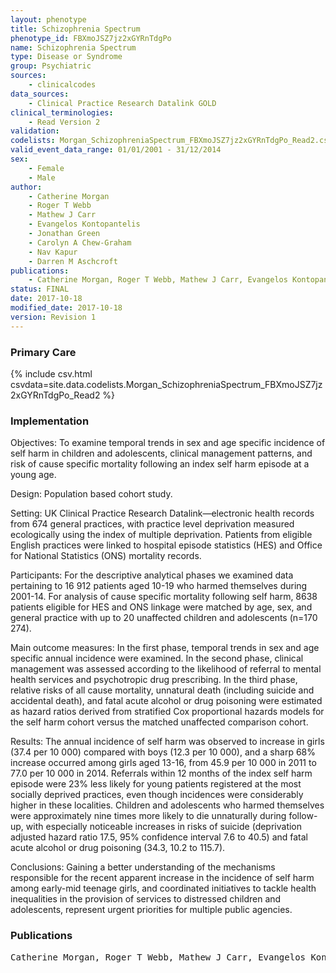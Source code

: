 ```yaml
---
layout: phenotype
title: Schizophrenia Spectrum
phenotype_id: FBXmoJSZ7jz2xGYRnTdgPo
name: Schizophrenia Spectrum
type: Disease or Syndrome
group: Psychiatric
sources: 
    - clinicalcodes
data_sources:
    - Clinical Practice Research Datalink GOLD
clinical_terminologies:
    - Read Version 2
validation:
codelists: Morgan_SchizophreniaSpectrum_FBXmoJSZ7jz2xGYRnTdgPo_Read2.csv
valid_event_data_range: 01/01/2001 - 31/12/2014
sex:
    - Female
    - Male
author:
    - Catherine Morgan
    - Roger T Webb
    - Mathew J Carr
    - Evangelos Kontopantelis
    - Jonathan Green
    - Carolyn A Chew-Graham
    - Nav Kapur
    - Darren M Aschcroft   
publications:
    - Catherine Morgan, Roger T Webb, Mathew J Carr, Evangelos Kontopantelis, Jonathan Green, Carolyn A Chew-Graham, Nav Kapur, Darren M Aschcroft, Incidence, clinical management, and mortality risk following self harm among children and adolescents cohort study in primary care. BMJ, 359(j4351), 2017.
status: FINAL
date: 2017-10-18
modified_date: 2017-10-18
version: Revision 1
---
```


### Primary Care

{% include csv.html csvdata=site.data.codelists.Morgan_SchizophreniaSpectrum_FBXmoJSZ7jz2xGYRnTdgPo_Read2 %}

### Implementation

Objectives:
To examine temporal trends in sex and age specific incidence of self harm in children and adolescents, clinical management patterns, and risk of cause specific mortality following an index self harm episode at a young age.

Design:
Population based cohort study.

Setting:
UK Clinical Practice Research Datalink—electronic health records from 674 general practices, with practice level deprivation measured ecologically using the index of multiple deprivation. Patients from eligible English practices were linked to hospital episode statistics (HES) and Office for National Statistics (ONS) mortality records.

Participants:
For the descriptive analytical phases we examined data pertaining to 16 912 patients aged 10-19 who harmed themselves during 2001-14. For analysis of cause specific mortality following self harm, 8638 patients eligible for HES and ONS linkage were matched by age, sex, and general practice with up to 20 unaffected children and adolescents (n=170 274).

Main outcome measures:
In the first phase, temporal trends in sex and age specific annual incidence were examined. In the second phase, clinical management was assessed according to the likelihood of referral to mental health services and psychotropic drug prescribing. In the third phase, relative risks of all cause mortality, unnatural death (including suicide and accidental death), and fatal acute alcohol or drug poisoning were estimated as hazard ratios derived from stratified Cox proportional hazards models for the self harm cohort versus the matched unaffected comparison cohort.

Results:
The annual incidence of self harm was observed to increase in girls (37.4 per 10 000) compared with boys (12.3 per 10 000), and a sharp 68% increase occurred among girls aged 13-16, from 45.9 per 10 000 in 2011 to 77.0 per 10 000 in 2014. Referrals within 12 months of the index self harm episode were 23% less likely for young patients registered at the most socially deprived practices, even though incidences were considerably higher in these localities. Children and adolescents who harmed themselves were approximately nine times more likely to die unnaturally during follow-up, with especially noticeable increases in risks of suicide (deprivation adjusted hazard ratio 17.5, 95% confidence interval 7.6 to 40.5) and fatal acute alcohol or drug poisoning (34.3, 10.2 to 115.7).

Conclusions:
Gaining a better understanding of the mechanisms responsible for the recent apparent increase in the incidence of self harm among early-mid teenage girls, and coordinated initiatives to tackle health inequalities in the provision of services to distressed children and adolescents, represent urgent priorities for multiple public agencies.

### Publications

<pre>
Catherine Morgan, Roger T Webb, Mathew J Carr, Evangelos Kontopantelis, Jonathan Green, Carolyn A Chew-Graham, Nav Kapur, Darren M Aschcroft, Incidence, clinical management, and mortality risk following self harm among children and adolescents cohort study in primary care. BMJ, 359(j4351), 2017.
</pre>
